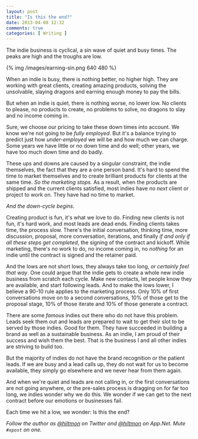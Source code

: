 ```yaml
---
layout: post
title: "Is this the end?"
date: 2013-04-08 12:32
comments: true
categories: [ Writing ]
---
```


The indie business is cyclical, a sin wave of quiet and busy times. The peaks are high and the troughs are low.

{% img /images/earning-sin.png 640 480 %}

When an indie is busy, there is nothing better, no higher high. They are working with great clients, creating amazing products, solving the unsolvable, slaying dragons and earning enough money to pay the bills.

But when an indie is quiet, there is nothing worse, no lower low. No clients to please, no products to create, no problems to solve, no dragons to slay and no income coming in.

Sure, we choose our pricing to take these down times into account. We know we're not going to be *fully employed*. But it's a balance trying to predict just how *under-employed* we will be and how much we can charge. Some years we have little or no down time and do well; other years, we have too much down time and do badly.

These ups and downs are caused by a singular constraint, the indie themselves, the fact that they are a one person band. It's hard to spend the time to market themselves and to create brilliant products for clients at the same time. *So the marketing stops.*  As a result, when the products are shipped and the current clients satisfied, most indies have no *next* client or project to work on. They have had no time to market. 

*And the down-cycle begins.*

Creating product is fun, it's what we love to do. Finding new clients is not fun, it's hard work, and most leads are dead ends. Finding clients takes time, the process slow. There's the initial conversation, thinking time, more discussion, proposal, more conversation, iterations, and finally *if  and only if all these steps get completed*, the signing of the contract and kickoff. While marketing, there's no work to do, no income coming in, no *nothing* for an indie until the contract is signed and the retainer paid.

And the lows are not short lows, they always take too long, *or certainly feel that way*. One could argue that the indie gets to create a whole new indie business from scratch each cycle. Make new contacts, let people know they are available, and start following leads. And to make the lows lower, I believe a 90-10 rule applies to the marketing process. Only 10% of first conversations move on to a second conversations, 10% of those get to the proposal stage, 10% of those iterate and 10% of those generate a contract.

There are some *famous* indies out there who do not have this problem. Leads seek them out and leads are prepared to wait to get their slot to be served by those indies. Good for them. They have succeeded in building a brand as well as a sustainable business. As an indie, I am proud of their success and wish them the best. That is the business I and all other indies are striving to build too.

But the majority of indies do not have the brand recognition or the patient leads. If we are busy and a lead calls up, they do not wait for us to become available, they simply go elsewhere and we never hear from them again.

And when we're quiet and leads are not calling in, or the first conversations are not going anywhere, or the pre-sales process is dragging on for far too long, we indies wonder why we do this. We wonder if we can get to the next contract before our emotions or businesses fail.

Each time we hit a low, we wonder: Is this the end?

*Follow the author as [@hiltmon](http://https://twitter.com/hiltmon) on Twitter and [@hiltmon](http://alpha.app.net/hiltmon) on App.Net. Mute `#xpost` on one.*